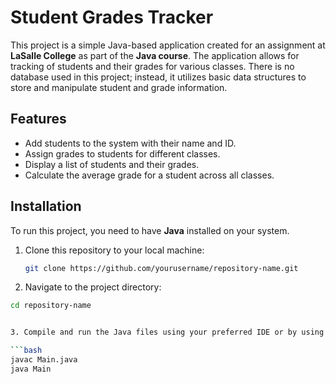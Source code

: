 # Student Grades Tracker

This project is a simple Java-based application created for an assignment at **LaSalle College** as part of the **Java course**. The application allows for tracking of students and their grades for various classes. There is no database used in this project; instead, it utilizes basic data structures to store and manipulate student and grade information.

## Features

- Add students to the system with their name and ID.
- Assign grades to students for different classes.
- Display a list of students and their grades.
- Calculate the average grade for a student across all classes.

## Installation

To run this project, you need to have **Java** installed on your system.

1. Clone this repository to your local machine:

   ```bash
   git clone https://github.com/yourusername/repository-name.git
   
2. Navigate to the project directory:

  ```bash
  cd repository-name


3. Compile and run the Java files using your preferred IDE or by using the terminal.

  ```bash
  javac Main.java
  java Main
